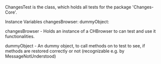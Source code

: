 ChangesTest is the class, which holds all tests for the package 'Changes-Core'.

Instance Variables
	changesBrowser:		<CHBrowser>
	dummyObject:			<ChangesDummyClass>

changesBrowser
	- Holds an instance of a CHBrowser to can test and use it functionalities.

dummyObject
	- An dummy object, to call methods on to test to see, if methods are restored correctly or not (recognizable e.g. by MessageNotUnderstood)
